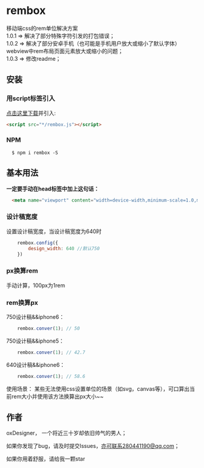 # rembox
移动端css的rem单位解决方案
<br>
1.0.1 => 解决了部分特殊字符引发的打包错误；
<br>
1.0.2 => 解决了部分安卓手机（也可能是手机用户放大或缩小了默认字体）webview中rem布局页面元素放大或缩小的问题；
<br>
1.0.3 => 修改readme；


## 安装


### 用script标签引入

[点击这里下载](https://github.com/oxDesigner/rembox/blob/master/rembox.js)并引入:


``` html
<script src="*/rembox.js"></script>
```


### NPM
```
  $ npm i rembox -S
```


## 基本用法


**一定要手动在head标签中加上这句话：**

```html
  <meta name="viewport" content="width=device-width,minimum-scale=1.0,maximum-scale=1.0,user-scalable=no">
```

### 设计稿宽度

设置设计稿宽度，当设计稿宽度为640时

```javascript
	rembox.config({
		design_width: 640 //默认750
	})
```

### px换算rem

手动计算，100px为1rem

### rem换算px

750设计稿&&iphone6：

```javascript
	rembox.conver(1); // 50
```

750设计稿&&iphone5：

```javascript
	rembox.conver(1); // 42.7
```

640设计稿&&iphone6：

```javascript
	rembox.conver(1); // 58.6
```

使用场景： 某些无法使用css设置单位的场景（如svg，canvas等），可口算出当前rem大小并使用该方法换算出px大小~~

## 作者
  
  oxDesigner， 一个将近三十岁却依旧帅气的男人；
  
  如果你发现了bug，请及时提交Issues，亦可联系280441190@qq.com；
  
  如果你用着舒服，请给我一颗star